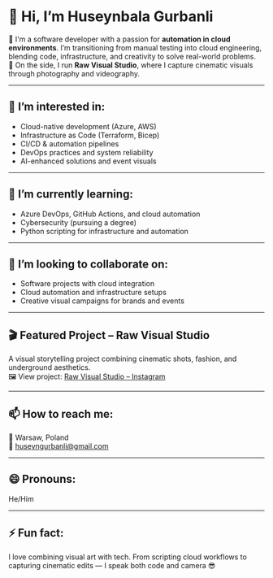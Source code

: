 # 👋 Hi, I’m Huseynbala Gurbanli

🎯 I'm a software developer with a passion for **automation in cloud environments**. I’m transitioning from manual testing into cloud engineering, blending code, infrastructure, and creativity to solve real-world problems.  
📸 On the side, I run **Raw Visual Studio**, where I capture cinematic visuals through photography and videography.

---

## 👀 I’m interested in:
- Cloud-native development (Azure, AWS)
- Infrastructure as Code (Terraform, Bicep)
- CI/CD & automation pipelines
- DevOps practices and system reliability
- AI-enhanced solutions and event visuals

---

## 🌱 I’m currently learning:
- Azure DevOps, GitHub Actions, and cloud automation
- Cybersecurity (pursuing a degree)
- Python scripting for infrastructure and automation

---

## 💼 I’m looking to collaborate on:
- Software projects with cloud integration
- Cloud automation and infrastructure setups
- Creative visual campaigns for brands and events

---

## 🎬 Featured Project – Raw Visual Studio
A visual storytelling project combining cinematic shots, fashion, and underground aesthetics.  
🖼️ View project: [Raw Visual Studio – Instagram](https://www.instagram.com/raw_visualstudio/)

---

## 📫 How to reach me:
📍 Warsaw, Poland  
📧 huseyngurbanli@gmail.com  
 

---

## 😄 Pronouns:
He/Him

---

## ⚡ Fun fact:
I love combining visual art with tech. From scripting cloud workflows to capturing cinematic edits — I speak both code and camera 😎
